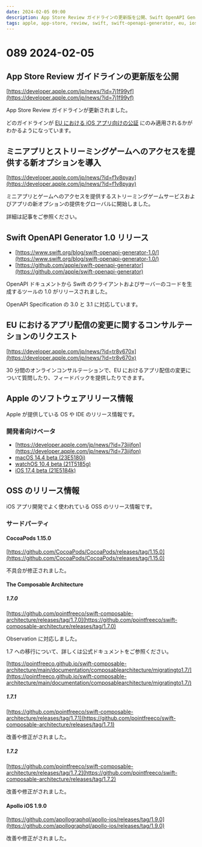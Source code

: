 ```yaml
---
date: 2024-02-05 09:00
description: App Store Review ガイドラインの更新版を公開、Swift OpenAPI Generator 1.0 リリース、EU におけるアプリ配信の変更に関するコンサルテーションのリクエスト、ほか
tags: apple, app-store, review, swift, swift-openapi-generator, eu, ios, macos, watchos, cocoapods, tca, apollo-ios
---
```

# 089 2024-02-05

## App Store Review ガイドラインの更新版を公開

[https://developer.apple.com/jp/news/?id=7j1f99yf](https://developer.apple.com/jp/news/?id=7j1f99yf)

App Store Review ガイドラインが更新されました。

どのガイドラインが [EU における iOS アプリ向けの公証](https://developer.apple.com/jp/support/dma-and-apps-in-the-eu/) にのみ適用されるかがわかるようになっています。

## ミニアプリとストリーミングゲームへのアクセスを提供する新オプションを導入

[https://developer.apple.com/jp/news/?id=f1v8pyay](https://developer.apple.com/jp/news/?id=f1v8pyay)

ミニアプリとゲームへのアクセスを提供するストリーミングゲームサービスおよびアプリの新オプションの提供をグローバルに開始しました。

詳細は記事をご参照ください。

## Swift OpenAPI Generator 1.0 リリース

- [https://www.swift.org/blog/swift-openapi-generator-1.0/](https://www.swift.org/blog/swift-openapi-generator-1.0/)
- [https://github.com/apple/swift-openapi-generator](https://github.com/apple/swift-openapi-generator)

OpenAPI ドキュメントから Swift のクライアントおよびサーバーのコードを生成するツールの 1.0 がリリースされました。

OpenAPI Specification の 3.0 と 3.1 に対応しています。

## EU におけるアプリ配信の変更に関するコンサルテーションのリクエスト

[https://developer.apple.com/jp/news/?id=tr8v670x](https://developer.apple.com/jp/news/?id=tr8v670x)

30 分間のオンラインコンサルテーションで、EU におけるアプリ配信の変更について質問したり、フィードバックを提供したりできます。

## Apple のソフトウェアリリース情報

Apple が提供している OS や IDE のリリース情報です。

### 開発者向けベータ

- [https://developer.apple.com/jp/news/?id=73iijfon](https://developer.apple.com/jp/news/?id=73iijfon)
- [macOS 14.4 beta (23E5180j)](https://developer.apple.com/news/releases/?id=01292024b)
- [watchOS 10.4 beta (21T5185g)](https://developer.apple.com/news/releases/?id=01292024a)
- [iOS 17.4 beta (21E5184k)](https://developer.apple.com/news/releases/?id=01302024a)

## OSS のリリース情報

iOS アプリ開発でよく使われている OSS のリリース情報です。

### サードパーティ

#### CocoaPods 1.15.0

[https://github.com/CocoaPods/CocoaPods/releases/tag/1.15.0](https://github.com/CocoaPods/CocoaPods/releases/tag/1.15.0)

不具合が修正されました。

#### The Composable Architecture

##### 1.7.0

[https://github.com/pointfreeco/swift-composable-architecture/releases/tag/1.7.0](https://github.com/pointfreeco/swift-composable-architecture/releases/tag/1.7.0)

Observation に対応しました。

1.7 への移行について、詳しくは公式ドキュメントをご参照ください。

[https://pointfreeco.github.io/swift-composable-architecture/main/documentation/composablearchitecture/migratingto1.7/](https://pointfreeco.github.io/swift-composable-architecture/main/documentation/composablearchitecture/migratingto1.7/)

##### 1.7.1

[https://github.com/pointfreeco/swift-composable-architecture/releases/tag/1.7.1](https://github.com/pointfreeco/swift-composable-architecture/releases/tag/1.7.1)

改善や修正がされました。

##### 1.7.2

[https://github.com/pointfreeco/swift-composable-architecture/releases/tag/1.7.2](https://github.com/pointfreeco/swift-composable-architecture/releases/tag/1.7.2)

改善や修正がされました。

#### Apollo iOS 1.9.0

[https://github.com/apollographql/apollo-ios/releases/tag/1.9.0](https://github.com/apollographql/apollo-ios/releases/tag/1.9.0)

改善や修正がされました。
